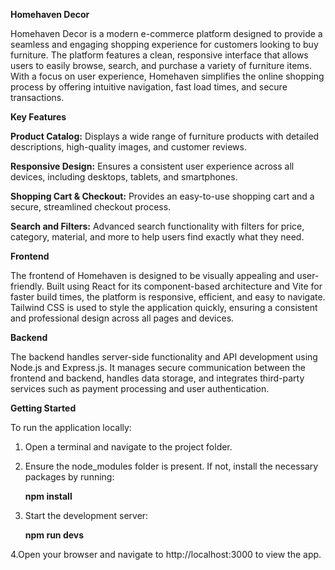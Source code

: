 **Homehaven Decor**

Homehaven Decor is a modern e-commerce platform designed to provide a seamless and engaging shopping experience for customers looking to buy furniture. The platform features a clean, responsive interface that allows users to easily browse, search, and purchase a variety of furniture items. With a focus on user experience, Homehaven simplifies the online shopping process by offering intuitive navigation, fast load times, and secure transactions.


**Key Features**

**Product Catalog:** Displays a wide range of furniture products with detailed descriptions, high-quality images, and customer reviews.

**Responsive Design:** Ensures a consistent user experience across all devices, including desktops, tablets, and smartphones.

**Shopping Cart & Checkout:** Provides an easy-to-use shopping cart and a secure, streamlined checkout process.

**Search and Filters:** Advanced search functionality with filters for price, category, material, and more to help users find exactly what they need.

**Frontend**

The frontend of Homehaven is designed to be visually appealing and user-friendly. Built using React for its component-based architecture and Vite for faster build times, the platform is responsive, efficient, and easy to navigate. Tailwind CSS is used to style the application quickly, ensuring a consistent and professional design across all pages and devices.

**Backend**

The backend handles server-side functionality and API development using Node.js and Express.js. It manages secure communication between the frontend and backend, handles data storage, and integrates third-party services such as payment processing and user authentication.

**Getting Started**

To run the application locally:

1. Open a terminal and navigate to the project folder.

2. Ensure the node_modules folder is present. If not, install the necessary packages by running:

    **npm install**

3. Start the development server:

    **npm run devs**

4.Open your browser and navigate to http://localhost:3000 to view the app.

